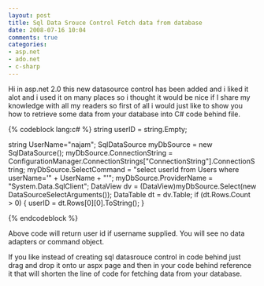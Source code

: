 ```yaml
---
layout: post
title: Sql Data Srouce Control Fetch data from database
date: 2008-07-16 10:04
comments: true
categories:
- asp.net
- ado.net
- c-sharp
---
```

Hi in asp.net 2.0 this new datasource control has been added and i liked it alot and i used it on many places so i thought it would be nice if I share my knowledge with all my readers so first of all i would just like to show you how to retrieve some data from your database into C# code behind file.

{% codeblock lang:c# %}
string userID = string.Empty;

string UserName="najam";
SqlDataSource myDbSource = new SqlDataSource();
myDbSource.ConnectionString = ConfigurationManager.ConnectionStrings["ConnectionString"].ConnectionString;
myDbSource.SelectCommand = "select userId from Users where userName='" + UserName + "'";
myDbSource.ProviderName = "System.Data.SqlClient";
DataView dv = (DataView)myDbSource.Select(new DataSourceSelectArguments());
DataTable dt = dv.Table;
if (dt.Rows.Count > 0)
{
userID = dt.Rows[0][0].ToString();
}

{% endcodeblock %}

Above code will return user id if username supplied. You will see no data adapters or command object.

If you like instead of creating sql datasrouce control in code behind just drag and drop it onto ur aspx page and then in your code behind reference it that will shorten the line of code for fetching data from your database.
